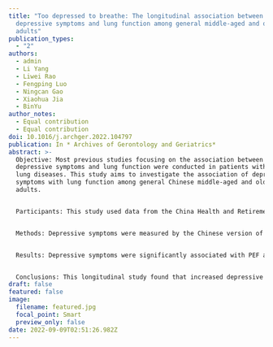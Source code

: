 ```yaml
---
title: "Too depressed to breathe: The longitudinal association between
  depressive symptoms and lung function among general middle-aged and older
  adults"
publication_types:
  - "2"
authors:
  - admin
  - Li Yang
  - Liwei Rao
  - Fengping Luo
  - Ningcan Gao
  - Xiaohua Jia
  - BinYu
author_notes:
  - Equal contribution
  - Equal contribution
doi: 10.1016/j.archger.2022.104797
publication: In * Archives of Gerontology and Geriatrics*
abstract: >-
  Objective: Most previous studies focusing on the association between
  depressive symptoms and lung function were conducted in patients with chronic
  lung diseases. This study aims to investigate the association of depressive
  symptoms with lung function among general Chinese middle-aged and older
  adults.


  Participants: This study used data from the China Health and Retirement Longitudinal Study (CHARLS). Analyses were conducted with data from three waves (2011, 2013, and 2015) and restricted to those respondents aged 45 and older. Finally, 9,487 individuals [mean age (SD)=58.47 (9.19); female, 53.1%] were included in analysis. 


  Methods: Depressive symptoms were measured by the Chinese version of 10-item Center for Epidemiological Studies Depression Scale (CESD-10). Lung function was assessed by peak expiratory flow (PEF). Two-level linear mixed growth models were used to evaluate the longitudinal association between depressive symptoms and PEF. 


  Results: Depressive symptoms were significantly associated with PEF among general middle-aged and older adults (b=−1.85, p<0.001) after adjusting for multiple confounding factors. A significant interaction between depressive symptoms and gender was found (b=1.29, p<0.001). The association between depressive symptoms and PEF was greater for men (b=−2.36, p<0.001) than for women (b=−1.46, p<0.001).


  Conclusions: This longitudinal study found that increased depressive symptoms were associated with reduced PEF in middle-aged and older adults in China. Compared with women, men with a higher level of depressive symptoms experienced a greater decrement in PEF. Our findings suggest that it is possible to reduce the effects of PEF by improving psychological health among general middle-aged and older populations.
draft: false
featured: false
image:
  filename: featured.jpg
  focal_point: Smart
  preview_only: false
date: 2022-09-09T02:51:26.982Z
---
```

